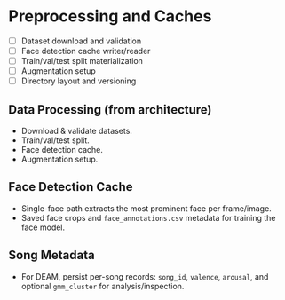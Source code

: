 # Preprocessing and Caches

- [ ] Dataset download and validation
- [ ] Face detection cache writer/reader
- [ ] Train/val/test split materialization
- [ ] Augmentation setup
- [ ] Directory layout and versioning

## Data Processing (from architecture)
- Download & validate datasets.
- Train/val/test split.
- Face detection cache.
- Augmentation setup.

## Face Detection Cache
- Single-face path extracts the most prominent face per frame/image.
- Saved face crops and `face_annotations.csv` metadata for training the face model.

## Song Metadata
- For DEAM, persist per-song records: `song_id`, `valence`, `arousal`, and
  optional `gmm_cluster` for analysis/inspection.
